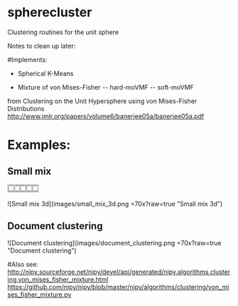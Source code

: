 # spherecluster
Clustering routines for the unit sphere

Notes to clean up later:

#Implements:

- Spherical K-Means

- Mixture of von Mises-Fisher
-- hard-moVMF
-- soft-moVMF

from
Clustering on the Unit Hypersphere using von Mises-Fisher Distributions
http://www.jmlr.org/papers/volume6/banerjee05a/banerjee05a.pdf

# Examples:

## Small mix

<img src="images/small_mix_2d.png" alt="Small mix 2d" width="70">

![Small mix 3d](images/small_mix_3d.png =70x?raw=true "Small mix 3d")

## Document clustering

![Document clustering](images/document_clustering.png =70x?raw=true "Document clustering")

#Also see:
http://nipy.sourceforge.net/nipy/devel/api/generated/nipy.algorithms.clustering.von_mises_fisher_mixture.html
https://github.com/nipy/nipy/blob/master/nipy/algorithms/clustering/von_mises_fisher_mixture.py